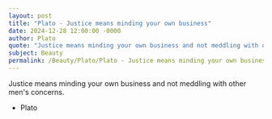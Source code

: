 ```yaml
---
layout: post
title: "Plato - Justice means minding your own business"
date: 2024-12-28 12:00:00 -0000
author: Plato
quote: "Justice means minding your own business and not meddling with other men's concerns."
subject: Beauty
permalink: /Beauty/Plato/Plato - Justice means minding your own business
---
```


Justice means minding your own business and not meddling with other men's concerns.

- Plato
